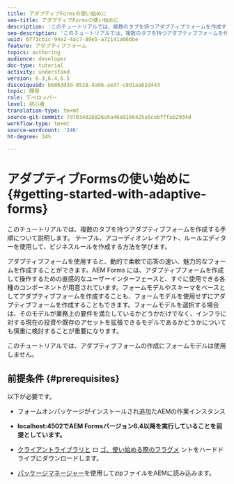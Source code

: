 ```yaml
---
title: アダプティブFormsの使い始めに
seo-title: アダプティブFormsの使い始めに
description: 'このチュートリアルでは、複数のタブを持つアダプティブフォームを作成する手順について説明します。 テーブル、アコーディオンレイアウト、ルールエディターを使用して、ビジネスルールを作成する方法を学びます。 '
seo-description: 'このチュートリアルでは、複数のタブを持つアダプティブフォームを作成する手順について説明します。 テーブル、アコーディオンレイアウト、ルールエディターを使用して、ビジネスルールを作成する方法を学びます。 '
uuid: 6f73cb1c-94e2-4ac7-89e5-a72141a06bbe
feature: アダプティブフォーム
topics: authoring
audience: developer
doc-type: tutorial
activity: understand
version: 6.3,6.4,6.5
discoiquuid: b6863d3d-8528-4a96-ae37-c8d1aa62d443
topic: 開発
role: デベロッパー
level: 初心者
translation-type: tm+mt
source-git-commit: 7d7034026826a5a46a91b6425a5cebfffab2934d
workflow-type: tm+mt
source-wordcount: '246'
ht-degree: 34%

---
```



# アダプティブFormsの使い始めに{#getting-started-with-adaptive-forms}

このチュートリアルでは、複数のタブを持つアダプティブフォームを作成する手順について説明します。 テーブル、アコーディオンレイアウト、ルールエディターを使用して、ビジネスルールを作成する方法を学びます。

アダプティブフォームを使用すると、動的で柔軟で応答の速い、魅力的なフォームを作成することができます。AEM Forms には、アダプティブフォームを作成して操作するための直感的なユーザーインターフェースと、すぐに使用できる各種のコンポーネントが用意されています。フォームモデルやスキーマをベースとしてアダプティブフォームを作成することも、フォームモデルを使用せずにアダプティブフォームを作成することもできます。フォームモデルを選択する場合は、そのモデルが業務上の要件を満たしているかどうかだけでなく、インフラに対する現在の投資や既存のアセットを拡張できるモデルであるかどうかについても慎重に検討することが重要になります。

このチュートリアルでは、アダプティブフォームの作成にフォームモデルは使用しません。

## 前提条件 {#prerequisites}

以下が必要です。

* フォームオンパッケージがインストールされ追加たAEMの作業インスタンス

* **localhost:4502でAEM Formsバージョン6.4以降を実行していることを前提としています。**

* [クライアントライブラリと](assets/client-libs-and-logo.zip) ロ [ゴ、使い始める際のフラグメ](assets/getting-started-fragment.zip) ントをハードドライブにダウンロードします。

* [パッケージマネージャー](http://localhost:4502/crx/packmgr/index.jsp)を使用してzipファイルをAEMに読み込みます。


